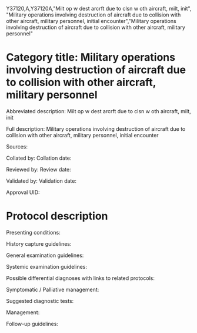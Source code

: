 Y37120,A,Y37120A,"Milt op w dest arcrft due to clsn w oth aircraft, milt, init", "Military operations involving destruction of aircraft due to collision with other aircraft, military personnel, initial encounter","Military operations involving destruction of aircraft due to collision with other aircraft, military personnel"
# Category title: Military operations involving destruction of aircraft due to collision with other aircraft, military personnel

Abbreviated description: Milt op w dest arcrft due to clsn w oth aircraft, milt, init

Full description: Military operations involving destruction of aircraft due to collision with other aircraft, military personnel, initial encounter

Sources:

Collated by:
Collation date:

Reviewed by:
Review date:

Validated by:
Validation date:

Approval UID:

# Protocol description

Presenting conditions:

History capture guidelines:

General examination guidelines:

Systemic examination guidelines:

Possible differential diagnoses with links to related protocols:

Symptomatic / Palliative management:

Suggested diagnostic tests:

Management:

Follow-up guidelines:
